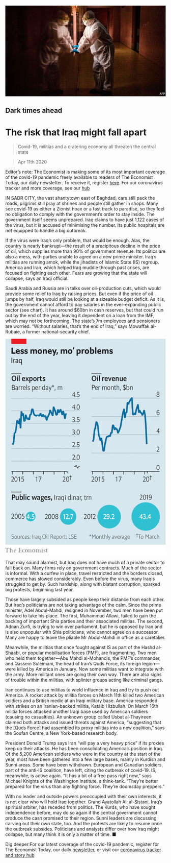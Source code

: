 ![](./images/20200411_MAP001_0.jpg)

## Dark times ahead

# The risk that Iraq might fall apart

> Covid-19, militias and a cratering economy all threaten the central state

> Apr 11th 2020

Editor’s note: The Economist is making some of its most important coverage of the covid-19 pandemic freely available to readers of The Economist Today, our daily newsletter. To receive it, register [here](https://www.economist.com//newslettersignup). For our coronavirus tracker and more coverage, see our [hub](https://www.economist.com//coronavirus)

IN SADR CITY, the vast shantytown east of Baghdad, cars still pack the roads, pilgrims still pray at shrines and people still gather in shops. Many see covid-19 as either a Zionist hoax or a fast track to paradise, so they feel no obligation to comply with the government’s order to stay inside. The government itself seems unprepared. Iraq claims to have just 1,122 cases of the virus, but it is accused of minimising the number. Its public hospitals are not equipped to handle a big outbreak.

If the virus were Iraq’s only problem, that would be enough. Alas, the country is nearly bankrupt—the result of a precipitous decline in the price of oil, which supplies more than 90% of government revenue. Its politics are also a mess, with parties unable to agree on a new prime minister. Iraq’s militias are running amok, while the jihadists of Islamic State (IS) regroup. America and Iran, which helped Iraq muddle through past crises, are focused on fighting each other. Fears are growing that the state will collapse, says an Iraqi official.

Saudi Arabia and Russia are in talks over oil-production cuts, which would provide some relief to Iraq by raising prices. But even if the price of oil jumps by half, Iraq would still be looking at a sizeable budget deficit. As it is, the government cannot afford to pay salaries in the ever-expanding public sector (see chart). It has around $60bn in cash reserves, but that could run out by the end of the year, leaving it dependent on a loan from the IMF, which may not be forthcoming. The state’s 7m employees and pensioners are worried. “Without salaries, that’s the end of Iraq,” says Mowaffak al-Rubaie, a former national-security chief.

![](./images/20200411_MAC934.png)

That may sound alarmist, but Iraq does not have much of a private sector to fall back on. Many firms rely on government contracts. Much of the sector is informal. With a curfew in place, travel restricted and the borders closed, commerce has slowed considerably. Even before the virus, many Iraqis struggled to get by. Such hardship, along with blatant corruption, sparked big protests, beginning last year.

Those have largely subsided as people keep their distance from each other. But Iraq’s politicians are not taking advantage of the calm. Since the prime minister, Adel Abdul-Mahdi, resigned in November, two men have been put forward to take his place. The first, Muhammad Allawi, failed to gain the backing of important Shia parties and their associated militias. The second, Adnan Zurfi, is trying to win over parliament, but he is opposed by Iran and is also unpopular with Shia politicians, who cannot agree on a successor. Many are happy to leave the pliable Mr Abdul-Mahdi in office as a caretaker.

Meanwhile, the militias that once fought against IS as part of the Hashd al-Shaabi, or popular mobilisation forces (PMF), are fragmenting. Two men who held them together—Abu Mahdi al-Mohandis, the PMF’s commander, and Qassem Suleimani, the head of Iran’s Quds Force, its foreign legion—were killed by America in January. Now some militias want to integrate with the army. More militant ones are going their own way. There are also signs of trouble within the militias, with splinter groups acting like criminal gangs.

Iran continues to use militias to wield influence in Iraq and try to push out America. A rocket attack by militia forces on March 11th killed two American soldiers and a British medic at an Iraqi military base. America responded with strikes on an Iranian-backed militia, Kataib Hizbullah. On March 16th militia forces attacked another Iraqi base used by American soldiers (causing no casualties). An unknown group called Usbat al-Thayireen claimed both attacks and issued threats against America, “suggesting that the [Quds Force] had assembled its proxy militias into a new coalition,” says the Soufan Centre, a New York-based research body.

President Donald Trump says Iran “will pay a very heavy price” if its proxies keep up their attacks. He has been consolidating America’s position in Iraq. Of the 5,200 American soldiers who were in the country at the start of the year, most have been gathered into a few large bases, mainly in Kurdish and Sunni areas. Some have been withdrawn. European and Canadian soldiers, part of the anti-IS coalition, have left, citing the outbreak of covid-19. IS, meanwhile, is active again. “It has a bit of a free pass right now,” says Michael Knights of the Washington Institute, a think-tank. “They’re better prepared for the virus than any fighting force. They’re doomsday preppers.”

With no leader and outside powers preoccupied with their own interests, it is not clear who will hold Iraq together. Grand Ayatollah Ali al-Sistani, Iraq’s spiritual arbiter, has receded from politics. The Kurds, who have sought independence before, may do so again if the central government cannot produce the cash promised to their region. Sunni leaders are discussing carving out their own state, too. And the protests are likely to resume once the outbreak subsides. Politicians and analysts differ over how Iraq might collapse, but many think it is only a matter of time. ■

Dig deeper:For our latest coverage of the covid-19 pandemic, register for The Economist Today, our daily [newsletter](https://www.economist.com//newslettersignup), or visit our [coronavirus tracker and story hub](https://www.economist.com//coronavirus)